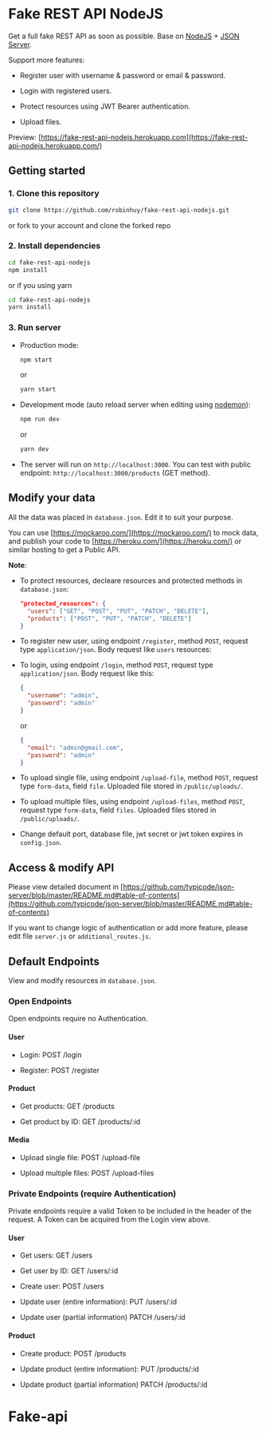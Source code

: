 # Fake REST API NodeJS

Get a full fake REST API as soon as possible. Base on [NodeJS](https://nodejs.org/en/) + [JSON Server](https://github.com/typicode/json-server).

Support more features:

- Register user with username & password or email & password.

- Login with registered users.

- Protect resources using JWT Bearer authentication.

- Upload files.

Preview: [https://fake-rest-api-nodejs.herokuapp.com](https://fake-rest-api-nodejs.herokuapp.com/)

## Getting started

### 1. Clone this repository

```bash
git clone https://github.com/robinhuy/fake-rest-api-nodejs.git
```

or fork to your account and clone the forked repo

### 2. Install dependencies

```bash
cd fake-rest-api-nodejs
npm install
```

or if you using yarn

```bash
cd fake-rest-api-nodejs
yarn install
```

### 3. Run server

- Production mode:

  ```bash
  npm start
  ```

  or

  ```bash
  yarn start
  ```

- Development mode (auto reload server when editing using [nodemon](https://github.com/remy/nodemon)):

  ```bash
  npm run dev
  ```

  or

  ```bash
  yarn dev
  ```

- The server will run on `http://localhost:3000`. You can test with public endpoint: `http://localhost:3000/products` (GET method).

## Modify your data

All the data was placed in `database.json`. Edit it to suit your purpose.

You can use [https://mockaroo.com/](https://mockaroo.com/) to mock data, and publish your code to [https://heroku.com/](https://heroku.com/) or similar hosting to get a Public API.

**Note**:

- To protect resources, decleare resources and protected methods in `database.json`:

  ```json
  "protected_resources": {
    "users": ["GET", "POST", "PUT", "PATCH", "DELETE"],
    "products": ["POST", "PUT", "PATCH", "DELETE"]
  }
  ```

- To register new user, using endpoint `/register`, method `POST`, request type `application/json`. Body request like `users` resources:

- To login, using endpoint `/login`, method `POST`, request type `application/json`. Body request like this:

  ```json
  {
    "username": "admin",
    "password": "admin"
  }
  ```

  or

  ```json
  {
    "email": "admin@gmail.com",
    "password": "admin"
  }
  ```

- To upload single file, using endpoint `/upload-file`, method `POST`, request type `form-data`, field `file`. Uploaded file stored in `/public/uploads/`.

- To upload multiple files, using endpoint `/upload-files`, method `POST`, request type `form-data`, field `files`. Uploaded files stored in `/public/uploads/`.

- Change default port, database file, jwt secret or jwt token expires in `config.json`.

## Access & modify API

Please view detailed document in [https://github.com/typicode/json-server/blob/master/README.md#table-of-contents](https://github.com/typicode/json-server/blob/master/README.md#table-of-contents)

If you want to change logic of authentication or add more feature, please edit file `server.js` or `additional_routes.js`.

## Default Endpoints

View and modify resources in `database.json`.

### Open Endpoints

Open endpoints require no Authentication.

#### User

- Login: POST /login

- Register: POST /register

#### Product

- Get products: GET /products

- Get product by ID: GET /products/:id

#### Media

- Upload single file: POST /upload-file

- Upload multiple files: POST /upload-files

### Private Endpoints (require Authentication)

Private endpoints require a valid Token to be included in the header of the request. A Token can be acquired from the Login view above.

#### User

- Get users: GET /users

- Get user by ID: GET /users/:id

- Create user: POST /users

- Update user (entire information): PUT /users/:id

- Update user (partial information) PATCH /users/:id

#### Product

- Create product: POST /products

- Update product (entire information): PUT /products/:id

- Update product (partial information) PATCH /products/:id
# Fake-api
